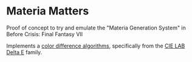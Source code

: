 # Materia Matters
Proof of concept to try and emulate the "Materia Generation System" in Before Crisis: Final Fantasy VII

Implements a [color difference algorithms](https://en.wikipedia.org/wiki/Color_difference), specifically from the [CIE LAB Delta E](http://zschuessler.github.io/DeltaE/learn/) family.

